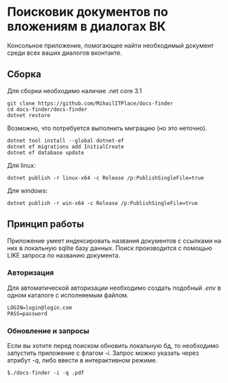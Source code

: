 # Поисковик документов по вложениям в диалогах ВК
Консольное приложение, помогающее найти необходимый документ среди всех ваших диалогов вконтакте.

## Сборка
Для сборки необходимо наличие .net core 3.1

```shell script
git clone https://github.com/MihailITPlace/docs-finder
cd docs-finder/docs-finder
dotnet restore
```
Возможно, что потребуется выполнить миграцию (но это неточно).
```shell script
dotnet tool install --global dotnet-ef
dotnet ef migrations add InitialCreate
dotnet ef database update
```
Для linux:
```shell script
dotnet publish -r linux-x64 -c Release /p:PublishSingleFile=true
```
Для windows:
```shell script
dotnet publish -r win-x64 -c Release /p:PublishSingleFile=true
```

## Принцип работы
Приложение умеет индексировать названия документов с ссылками на них в локальную sqlite базу данных.
Поиск производится с помощью LIKE запроса по названию документа. 

### Авторизация
Для автоматической авторизации необходимо создать подобный _.env_ в одном каталоге с исполняемым файлом.
```dotenv
LOGIN=login@login.com
PASS=password
```

### Обновление и запросы
Если вы хотите перед поиском обновить локальную бд, то необходимо запустить приложение с флагом _-i_.
Запрос можно указать через атрибут _-q_, либо ввести в интерактивном режиме.

```shell script
$./docs-finder -i -q .pdf
```